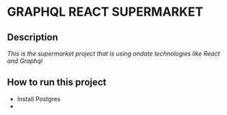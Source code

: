 # GRAPHQL REACT SUPERMARKET
## Description
_This is the supermarket project that is using ondate technologies like React and Graphql_

## How to run this project
* Install Postgres
* 

